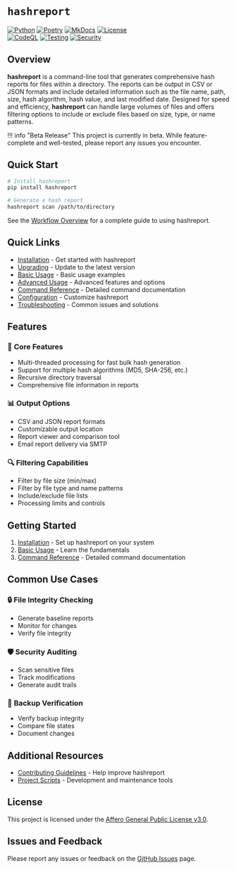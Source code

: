 # **`hashreport`**

[![Python](https://img.shields.io/badge/Python-3776AB?logo=python&logoColor=fff)](https://www.python.org/)
[![Poetry](https://img.shields.io/badge/Poetry-5037E9?logo=python&logoColor=fff)](https://python-poetry.org/)
[![MkDocs](https://img.shields.io/badge/MkDocs-526CFE?logo=materialformkdocs&logoColor=fff)](https://www.mkdocs.org/)
[![License](https://img.shields.io/badge/License-AGPL%20v3.0-5C2D91?logo=gnu&logoColor=fff)](https://www.gnu.org/licenses/agpl-3.0.en.html)<br>
[![CodeQL](https://github.com/madebyjake/hashreport/actions/workflows/codeql.yml/badge.svg)](https://github.com/madebyjake/hashreport/actions/workflows/codeql.yml)
[![Testing](https://github.com/madebyjake/hashreport/actions/workflows/test.yml/badge.svg)](https://github.com/madebyjake/hashreport/actions/workflows/test.yml)
[![Security](https://github.com/madebyjake/hashreport/actions/workflows/security.yml/badge.svg)](https://github.com/madebyjake/hashreport/actions/workflows/security.yml)

## **Overview**

**hashreport** is a command-line tool that generates comprehensive hash reports for files within a directory. The reports can be output in CSV or JSON formats and include detailed information such as the file name, path, size, hash algorithm, hash value, and last modified date. Designed for speed and efficiency, **hashreport** can handle large volumes of files and offers filtering options to include or exclude files based on size, type, or name patterns.

!!! info "Beta Release"
    This project is currently in beta. While feature-complete and well-tested, please report any issues you encounter.

## **Quick Start**

```bash
# Install hashreport
pip install hashreport

# Generate a hash report
hashreport scan /path/to/directory
```

See the [Workflow Overview](workflow.md) for a complete guide to using hashreport.

## **Quick Links**

- [Installation](install.md) - Get started with hashreport
- [Upgrading](upgrade.md) - Update to the latest version
- [Basic Usage](basic.md) - Basic usage examples
- [Advanced Usage](advanced.md) - Advanced features and options
- [Command Reference](commands.md) - Detailed command documentation
- [Configuration](configuration.md) - Customize hashreport
- [Troubleshooting](troubleshooting.md) - Common issues and solutions

## **Features**

### 🚀 **Core Features**
- Multi-threaded processing for fast bulk hash generation
- Support for multiple hash algorithms (MD5, SHA-256, etc.)
- Recursive directory traversal
- Comprehensive file information in reports

### 📊 **Output Options**
- CSV and JSON report formats
- Customizable output location
- Report viewer and comparison tool
- Email report delivery via SMTP

### 🔍 **Filtering Capabilities**
- Filter by file size (min/max)
- Filter by file type and name patterns
- Include/exclude file lists
- Processing limits and controls

## **Getting Started**

1. [Installation](install.md) - Set up hashreport on your system
2. [Basic Usage](basic.md) - Learn the fundamentals
3. [Command Reference](commands.md) - Detailed command documentation

## **Common Use Cases**

### 🔒 **File Integrity Checking**
- Generate baseline reports
- Monitor for changes
- Verify file integrity

### 🛡️ **Security Auditing**
- Scan sensitive files
- Track modifications
- Generate audit trails

### 💾 **Backup Verification**
- Verify backup integrity
- Compare file states
- Document changes

## **Additional Resources**

- [Contributing Guidelines](contributing.md) - Help improve hashreport
- [Project Scripts](scripts.md) - Development and maintenance tools

## **License**

This project is licensed under the [Affero General Public License v3.0](https://www.gnu.org/licenses/agpl-3.0.en.html).

## **Issues and Feedback**

Please report any issues or feedback on the [GitHub Issues](https://github.com/madebyjake/hashreport/issues) page.
